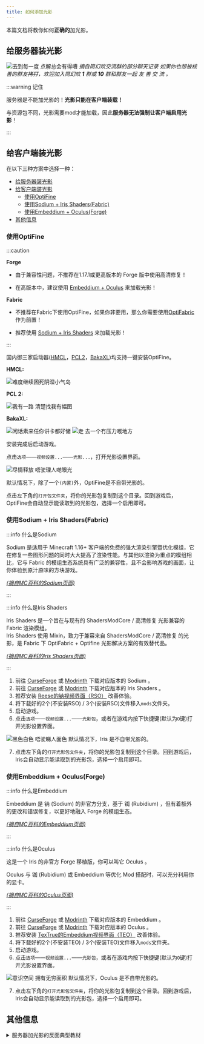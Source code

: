 ```yaml
---
title: 如何添加光影
---
```


本篇文档将教你如何**正确的**加光影。

## 给服务器装光影

![去到每一度 点解总会有得嘈](../../static/img/pages/mcje/addshaders-1.png)
*摘自简幻欢交流群的部分聊天记录*
*如果你也想被核善的群友~~拷打~~，欢迎加入简幻欢 **1** 群或 **10** 群和群友一起 友 善 交 流 。*

:::warning 记住

服务器是不能加光影的！**光影只能在客户端装载！**

与资源包不同，光影需要mod才能加载，因此**服务器无法强制让客户端启用光影**！

:::

## 给客户端装光影

在以下三种方案中选择一种：

- [给服务器装光影](#给服务器装光影)
- [给客户端装光影](#给客户端装光影)
  - [使用OptiFine](#使用optifine)
  - [使用Sodium + Iris Shaders(Fabric)](#使用sodium--iris-shadersfabric)
  - [使用Embeddium + Oculus(Forge)](#使用embeddium--oculusforge)
- [其他信息](#其他信息)

### 使用OptiFine

:::caution

**Forge**

- 由于兼容性问题，不推荐在1.17.1或更高版本的 Forge 版中使用高清修复！

- 在高版本中，建议使用 [Embeddium + Oculus](#使用embeddium--oculusforge) 来加载光影！

**Fabric**

- 不推荐在Fabric下使用OptiFine，如果你非要用，那么你需要使用[OptiFabric](https://www.mcmod.cn/class/1703.html)作为前置！

- 推荐使用 [Sodium + Iris Shaders](#使用sodium--iris-shadersfabric) 来加载光影！

:::

国内御三家启动器([HMCL](https://hmcl.huangyuhui.net/)，[PCL2](https://afdian.net/a/LTCat)，[BakaXL](https://www.bakaxl.com/))均支持一键安装OptiFine。

**HMCL:**

![难度继续困死阴湿小气岛](../../static/img/pages/mcje/addshaders-2.png)

**PCL 2:**

![我有一路 清楚找我有幅图](../../static/img/pages/mcje/addshaders-3.png)

**BakaXL:**

![闲话素来任你讲卡都好储](../../static/img/pages/mcje/addshaders-4.png)
![走 去一个冇压力嘅地方](../../static/img/pages/mcje/addshaders-5.png)

安装完成后启动游戏。

点击`选项`——`视频设置...`——`光影...`，打开光影设置界面。

![尽情释放 唔驶理人哋眼光](../../static/img/pages/mcje/addshaders-6.png)

默认情况下，除了一个`(内置)`外，OptiFine是不自带光影的。

点击左下角的`打开包文件夹`，将你的光影包复制到这个目录。回到游戏后，OptiFine会自动显示能读取到的光影包，选择一个启用即可。

### 使用Sodium + Iris Shaders(Fabric)

:::info 什么是Sodium

Sodium 是适用于 Minecraft 1.16+ 客户端的免费的强大渲染引擎暨优化模组，它在修复一些图形问题的同时大大提高了渲染性能。与其他以渲染为重点的模组相比，它与 Fabric 的模组生态系统具有广泛的兼容性，且不会影响游戏的画面，让你体验到原汁原味的方块游戏。

*[(摘自MC百科的Sodium页面)](https://www.mcmod.cn/class/2785.html)*

:::

:::info 什么是Iris Shaders

Iris Shaders 是一个旨在与现有的 ShadersModCore / 高清修复 光影兼容的 Fabric 渲染模组。  
Iris Shaders 使用 Mixin，致力于兼容来自 ShadersModCore / 高清修复 的光影，是 Fabric 下 OptiFabric + Optifine 光影解决方案的有效替代品。  

*[(摘自MC百科的Iris Shaders页面)](https://www.mcmod.cn/class/3697.html)*

:::

1. 前往 [CurseForge](https://www.curseforge.com/minecraft/mc-mods/sodium) 或 [Modrinth](https://www.modrinth.com/mod/sodium) 下载对应版本的 Sodium 。
2. 前往 [CurseForge](https://www.curseforge.com/minecraft/mc-mods/irisshaders) 或 [Modrinth](https://modrinth.com/mod/irisshaders) 下载对应版本的 Iris Shaders 。
3. 推荐安装 [Reese的钠视频界面（RSO）](https://www.mcmod.cn/class/4905.html) 改善体验。
4. 将下载好的2个(不安装RSO) / 3个(安装RSO)文件移入`mods`文件夹。
5. 启动游戏。
6. 点击`选项`——`视频设置...`——`光影包`，或者在游戏内按下快捷键(默认为`O`键)打开光影设置界面。

![黑色白色 唔驶睇人面色](../../static/img/pages/mcje/addshaders-7.png)
默认情况下，Iris 是不自带光影的。

7. 点击左下角的`打开光影包文件夹`，将你的光影包复制到这个目录。回到游戏后，Iris会自动显示能读取到的光影包，选择一个启用即可。

### 使用Embeddium + Oculus(Forge)

:::info 什么是Embeddium

Embeddium 是 钠 (Sodium) 的非官方分支，基于 铷 (Rubidium) ，但有着额外的更改和错误修复，以更好地融入 Forge 的模组生态。

[*(摘自MC百科的Embeddium页面)*](https://www.mcmod.cn/class/12028.html)

:::

:::info 什么是Oculus

这是一个 Iris 的非官方 Forge 移植版，你可以叫它 Oculus 。

Oculus 与 铷 (Rubidium) 或 Embeddium 等优化 Mod 搭配时，可以充分利用你的显卡。

[*(摘自MC百科的Oculus页面)*](https://www.mcmod.cn/class/5741.html)

:::

1. 前往 [CurseForge](https://www.curseforge.com/minecraft/mc-mods/embeddium) 或 [Modrinth](https://www.modrinth.com/mod/embeddium) 下载对应版本的 Embeddium 。
2. 前往 [CurseForge](https://www.curseforge.com/minecraft/mc-mods/oculus) 或 [Modrinth](https://modrinth.com/mod/oculus) 下载对应版本的 Oculus 。
3. 推荐安装 [TexTrue的Embeddium视频界面（TEO）](https://www.mcmod.cn/class/12057.html) 改善体验。
4. 将下载好的2个(不安装TEO) / 3个(安装TEO)文件移入`mods`文件夹。
5. 启动游戏。
6. 点击`选项`——`视频设置...`——`光影包`，或者在游戏内按下快捷键(默认为`O`键)打开光影设置界面。

![意识空间 拥有无穷面积](../../static/img/pages/mcje/addshaders-8.png)
默认情况下，Oculus 是不自带光影的。

7. 点击左下角的`打开光影包文件夹`，将你的光影包复制到这个目录。回到游戏后，Iris会自动显示能读取到的光影包，选择一个启用即可。

## 其他信息

<details>
  <summary>
服务器加光影的反面典型教材
  </summary>

奇异搞笑的，到底是谁在误人子弟？

说半天说不过我留下一句"不想和无脑的人说话"然后光速退群，笑了，到底是谁无脑？你要是说的道理还能自己退群？

既然如此，那我就得把你挂出来当个反面典型咯。

![1](../../static/img/pages/mcje/addshadpack-other-1.png)
![2](../../static/img/pages/mcje/addshadpack-other-2.png)
![3](../../static/img/pages/mcje/addshadpack-other-3.png)
![4](../../static/img/pages/mcje/addshadpack-other-4.png)

</details>
